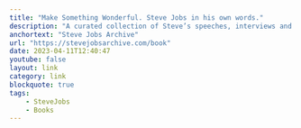 ```yaml
---
title: "Make Something Wonderful. Steve Jobs in his own words."
description: "A curated collection of Steve’s speeches, interviews and correspondence, _Make Something Wonderful_ offers an unparalleled window into how one of the world’s most creative entrepreneurs approached his life and work."
anchortext: "Steve Jobs Archive"
url: "https://stevejobsarchive.com/book"
date: 2023-04-11T12:40:47
youtube: false
layout: link
category: link
blockquote: true
tags:
    - SteveJobs
    - Books
---
```


